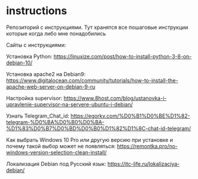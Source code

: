 # instructions
Репозиторий c инструкциями.
Тут хранятся все пошаговые инструкции которые когда либо мне понадобились

Сайты с инструкциями:

Установка Python: https://linuxize.com/post/how-to-install-python-3-8-on-debian-10/

Установка apache2 на Debian9: https://www.digitalocean.com/community/tutorials/how-to-install-the-apache-web-server-on-debian-9-ru

Настройка supervisor: https://www.8host.com/blog/ustanovka-i-upravlenie-supervisor-na-servere-ubuntu-i-debian/

Узнать Telegram_Chat_id: https://egorkv.com/%D0%B1%D0%BE%D1%82-telegram-%D0%BA%D0%B0%D0%BA-%D1%83%D0%B7%D0%BD%D0%B0%D1%82%D1%8C-chat-id-telegram/

Как выбрать Windows 10 Pro или другую версию при установке и почему такой выбор может не появляться: https://remontka.pro/no-windows-version-selection-clean-install/

Локализация Debian под Русский язык: https://itc-life.ru/lokalizaciya-debian/
